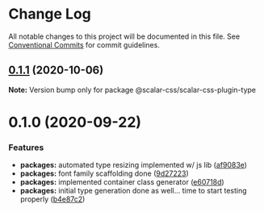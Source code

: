 # Change Log

All notable changes to this project will be documented in this file.
See [Conventional Commits](https://conventionalcommits.org) for commit guidelines.

## [0.1.1](https://github.com/scalar-css/scalar-css/compare/@scalar-css/scalar-css-plugin-type@0.1.0...@scalar-css/scalar-css-plugin-type@0.1.1) (2020-10-06)

**Note:** Version bump only for package @scalar-css/scalar-css-plugin-type





# 0.1.0 (2020-09-22)


### Features

* **packages:** automated type resizing implemented w/ js lib ([af9083e](https://github.com/scalar-css/scalar-css/commit/af9083e743b3e00a32614839390818b1c0478c90))
* **packages:** font family scaffolding done ([9d27223](https://github.com/scalar-css/scalar-css/commit/9d27223c1ffccd83f7c091b2300678e542768cf5))
* **packages:** implemented container class generator ([e60718d](https://github.com/scalar-css/scalar-css/commit/e60718d559056feb2617226562cda7e8091d826d))
* **packages:** initial type generation done as well... time to start testing properly ([b4e87c2](https://github.com/scalar-css/scalar-css/commit/b4e87c2bcd321687f4339ecb02087a22071906b0))
